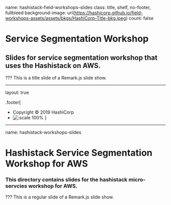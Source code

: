 name: hashistack-field-workshops-slides
class: title, shelf, no-footer, fullbleed
background-image: url(https://hashicorp.github.io/field-workshops-assets/assets/bkgs/HashiCorp-Title-bkg.jpeg)
count: false


# Service Segmentation Workshop
## Slides for service segmentation workshop that uses the Hashistack on AWS.

???
This is a title slide of a Remark.js slide show.

---
layout: true

.footer[
- Copyright © 2019 HashiCorp
- ![:scale 100%](https://hashicorp.github.io/field-workshops-assets/assets/logos/HashiCorp_Icon_Black.svg)
]

---
name: hashistack-workshops-slides
# Hashistack Service Segmentation Workshop for AWS
### This directory contains slides for the hashistack micro-servcies workshop for AWS.

???
This is a regular slide of a Remark.js slide show.
